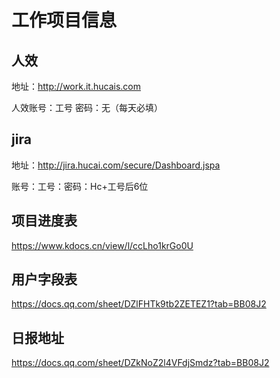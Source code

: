 # 工作项目信息

## 人效

地址：http://work.it.hucais.com 

人效账号：工号 密码：无（每天必填） 

## jira

地址：http://jira.hucai.com/secure/Dashboard.jspa  

账号：工号：密码：Hc+工号后6位



## 项目进度表

https://www.kdocs.cn/view/l/ccLho1krGo0U

## 用户字段表

https://docs.qq.com/sheet/DZlFHTk9tb2ZETEZ1?tab=BB08J2

## 日报地址

https://docs.qq.com/sheet/DZkNoZ2l4VFdjSmdz?tab=BB08J2

